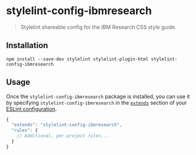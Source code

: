 # stylelint-config-ibmresearch

> Stylelint shareable config for the IBM Research CSS style guide.

## Installation

```
npm install --save-dev stylelint stylelint-plugin-html stylelint-config-ibmresearch
```

## Usage

Once the `stylelint-config-ibmresearch` package is installed, you can use it by
specifying `stylelint-config-ibmresearch` in the [`extends`](https://stylelint.io/user-guide/configuration/#extends)
section of your [ESLint configuration](https://stylelint.io/user-guide/configuration).

```js
{
  "extends": "stylelint-config-ibmresearch",
  "rules": {
    // Additional, per-project rules...
  }
}
```
